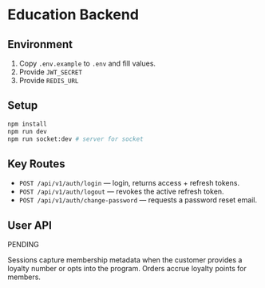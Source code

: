 # Education Backend

## Environment

1. Copy `.env.example` to `.env` and fill values.
2. Provide `JWT_SECRET`
3. Provide `REDIS_URL`

## Setup

```bash
npm install
npm run dev
npm run socket:dev # server for socket
```

## Key Routes

- `POST /api/v1/auth/login` — login, returns access + refresh tokens.
- `POST /api/v1/auth/logout` — revokes the active refresh token.
- `POST /api/v1/auth/change-password` — requests a password reset email.

## User API

PENDING

Sessions capture membership metadata when the customer provides a loyalty number or opts into the program. Orders accrue loyalty points for members.